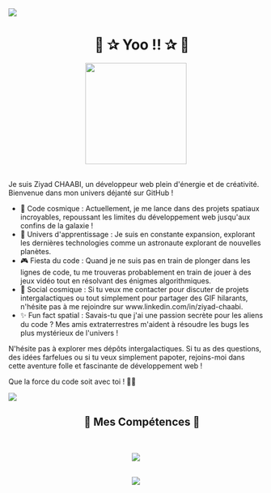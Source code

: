 <img src="https://user-images.githubusercontent.com/73097560/115834477-dbab4500-a447-11eb-908a-139a6edaec5c.gif">

<div id="user-content-toc">
  <ul align="center">
    <summary><h1>👋 ✰ Yoo !! ✰ 👋</h1></summary>
  </ul>
</div>

<div align="center">
  <img width="200" src="https://avatars.githubusercontent.com/u/105368200?v=4"></br></br>
</div>

<p>Je suis Ziyad CHAABI, un développeur web plein d'énergie et de créativité. Bienvenue dans mon univers déjanté sur GitHub !</p>

<ul>
  <li>🚀 Code cosmique : Actuellement, je me lance dans des projets spatiaux incroyables, repoussant les limites du développement web jusqu'aux confins de la galaxie !</li>
  <li>🌌 Univers d'apprentissage : Je suis en constante expansion, explorant les dernières technologies comme un astronaute explorant de nouvelles planètes.</li>
  <li>🎮 Fiesta du code : Quand je ne suis pas en train de plonger dans les lignes de code, tu me trouveras probablement en train de jouer à des jeux vidéo tout en résolvant des énigmes algorithmiques.</li>
  <li>📱 Social cosmique : Si tu veux me contacter pour discuter de projets intergalactiques ou tout simplement pour partager des GIF hilarants, n'hésite pas à me rejoindre sur www.linkedin.com/in/ziyad-chaabi. </li>
  <li>✨ Fun fact spatial : Savais-tu que j'ai une passion secrète pour les aliens du code ? Mes amis extraterrestres m'aident à résoudre les bugs les plus mystérieux de l'univers !</li>
</ul>

<p>N'hésite pas à explorer mes dépôts intergalactiques. Si tu as des questions, des idées farfelues ou si tu veux simplement papoter, rejoins-moi dans cette aventure folle et fascinante de développement web !</p>

<p>Que la force du code soit avec toi ! 🚀🌟</p>

<img src="https://user-images.githubusercontent.com/73097560/115834477-dbab4500-a447-11eb-908a-139a6edaec5c.gif">

<div id="user-content-toc">
  <ul align="center">
    <summary><h2>🚀 Mes Compétences 🚀</h2></summary><br>
  </ul>
</div>

<p align="center">
  <a href="https://skillicons.dev">
    <img src="https://skillicons.dev/icons?i=git,bootstrap,css,html,php,js,scss,discord,figma,github,java,linux,mysql,react,tailwind,vscode,eclipse,wordpress,blender,powershell,ai,ps,pr,xd,sketchup,unity,c,cpp&perline=14" />
  </a>
</p><br>
  <div align="center">
    <img  align="center"  src="https://github-readme-stats.vercel.app/api?username=Subdij&theme=gruvbox&show_icons=true&count_private=true" />
  </div>

</div>
